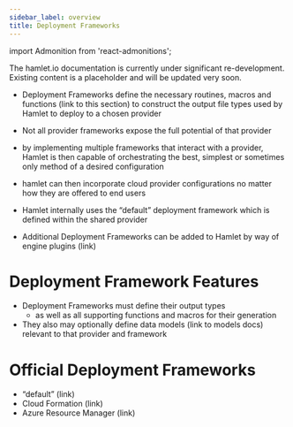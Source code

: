 ```yaml
---
sidebar_label: overview
title: Deployment Frameworks
---
```

import Admonition from 'react-admonitions';

<Admonition type="warning" title="Under Construction">
The hamlet.io documentation is currently under significant re-development. Existing content is a placeholder and will be updated very soon.
</Admonition>

* Deployment Frameworks define the necessary routines, macros and functions (link to this section) to construct the output file types used by Hamlet to deploy to a chosen provider
* Not all provider frameworks expose the full potential of that provider
* by implementing multiple frameworks that interact with a provider, Hamlet is then capable of orchestrating the best, simplest or sometimes only method of a desired configuration
* hamlet can then incorporate cloud provider configurations no matter how they are offered to end users

* Hamlet internally uses the “default” deployment framework which is defined within the shared provider
* Additional Deployment Frameworks can be added to Hamlet by way of engine plugins (link)

# Deployment Framework Features
* Deployment Frameworks must define their output types
	* as well as all supporting functions and macros for their generation
* They also may optionally define data models (link to models docs) relevant to that provider and framework

# Official Deployment Frameworks
* “default” (link)
* Cloud Formation (link)
* Azure Resource Manager (link)
